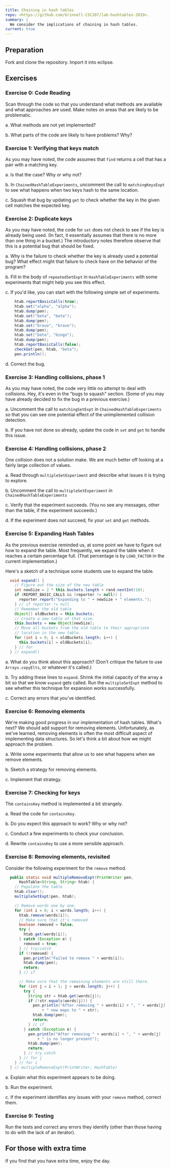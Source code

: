 ```yaml
---
title: Chaining in hash tables
repo: <https://github.com/Grinnell-CSC207/lab-hashtables-2019>.
summary: |
  We consider the implications of chaining in hash tables.
current: true
---
```

Preparation
-----------

Fork and clone the repository.  Import it into eclipse.

Exercises
---------

### Exercise 0: Code Reading

Scan through the code so that you understand what methods are
available and what approaches are used.  Make notes on areas
that are likely to be problematic.

a. What methods are not yet implemented?

b. What parts of the code are likely to have problems?  Why?

### Exercise 1: Verifying that keys match

As you may have noted, the code assumes that `find` returns a cell that
has a pair with a matching key.

a. Is that the case?  Why or why not?

b. In `ChainedHashTableExperiments`, uncomment the call to
`matchingKeysExpt` to see what happens when two keys hash to the
same location.

c. Squash that bug by updating `get` to check whether the key in
the given cell matches the expected key.

### Exercise 2: Duplicate keys

As you may have noted, the code for `set` does not check to see if
the key is already being used.  (In fact, it essentially assumes
that there is no more than one thing in a bucket.)  The introductory
notes therefore observe that this is a potential bug that should
be fixed.

a. Why is the failure to check whether the key is already used a 
potential bug?  What effect might that failure to check have on the
behavior of the program?

b. Fill in the body of `repeatedSetExpt` in `HashTableExperiments`
with some experiments that might help you see this effect.

c. If you'd like, you can start with the following simple set of 
experiments.

```java
    htab.reportBasicCalls(true);
    htab.set("alpha", "alpha");
    htab.dump(pen);
    htab.set("beta", "beta");
    htab.dump(pen);
    htab.set("bravo", "bravo");
    htab.dump(pen);
    htab.set("beta", "bingo");
    htab.dump(pen);
    htab.reportBasicCalls(false);
    checkGet(pen, htab, "beta");
    pen.println();
```

d. Correct the bug.

### Exercise 3: Handling collisions, phase 1

As you may have noted, the code very little no attempt to deal with
collisions.  Hey, it's even in the "bugs to squash" section.  (Some
of you may have already decided to fix the bug in a previous
exercise.)

a. Uncomment the call to `matchingSetExpt` in `ChainedHashTableExperiments`
so that you can see one potential effect of the unimplemented
collision detection.

b. If you have not done so already, update the code in `set` and
`get` to handle this issue.

### Exercise 4: Handling collisions, phase 2

One collision does not a solution make.  We are much better off looking
at a fairly large collection of values.

a. Read through `multipleSetExperiment` and describe what issues it is
trying to explore.

b. Uncomment the call to `multipleSetExperiment` in `ChainedHashTableExperiments`

c. Verify that the experiment succeeds.  (You no see any messages, other
than the table, if the experiment succeeds.)

d. If the experiment does not succeed, fix your `set` and `get` methods.

### Exercise 5: Expanding Hash Tables

As the previous exercise reminded us, at some point we have to figure out
how to expand the table.  Most frequently, we expand the table when it
reaches a certain percentage full. (That percentage is by 
`LOAD_FACTOR` in the current implementation.)

Here's a sketch of a technique some students use to expand the table.

```java
  void expand() {
    // Figure out the size of the new table
    int newSize = 2 * this.buckets.length + rand.nextInt(10);
    if (REPORT_BASIC_CALLS && (reporter != null)) {
      reporter.report("Expanding to " + newSize + " elements.");
    } // if reporter != null
    // Remember the old table
    Object[] oldBuckets = this.buckets;
    // Create a new table of that size.
    this.buckets = new Object[newSize];
    // Move all buckets from the old table to their appropriate
    // location in the new table.
    for (int i = 0; i < oldBuckets.length; i++) {
      this.buckets[i] = oldBuckets[i];
    } // for
  } // expand()
```

a. What do you think about this approach?  (Don't critique the failure
to use `Arrays.copyElts`, or whatever it's called.)

b. Try adding these lines to `expand`.  Shrink the initial capacity
of the array a bit so that we know `expand` gets called.  Run the
`multipleSetExpt` method to see whether this technique for expansion
works successfully.

c. Correct any errors that you've identified.

### Exercise 6: Removing elements

We're making good progress in our implementation of hash tables.  What's
next?  We should add support for removing elements.  Unfortunately,
as we've learned, removing elements is often the most difficult aspect
of implementing data structures.  So let's think a bit about how we
might approach the problem.

a. Write some experiments that allow us to see what happens when
we remove elements.

b. Sketch a strategy for removing elements.

c. Implement that strategy.

### Exercise 7: Checking for keys

The `containsKey` method is implemented a bit strangely.

a. Read the code for `containsKey`.

b. Do you expect this approach to work?  Why or why not?

c. Conduct a few experiments to check your conclusion.

d. Rewrite `containsKey` to use a more sensible approach.

### Exercise 8: Removing elements, revisited

Consider the following experiment for the `remove` method.

```java
  public static void multipleRemoveExpt(PrintWriter pen,
      HashTable<String, String> htab) {
    // Populate the table
    htab.clear();
    multipleSetExpt(pen, htab);

    // Remove words one by one.
    for (int i = 0; i < words.length; i++) {
      htab.remove(words[i]);
      // Make sure that it's removed
      boolean removed = false;
      try {
        htab.get(words[i]);
      } catch (Exception e) {
        removed = true;
      } // try/catch
      if (!removed) {
        pen.println("Failed to remove " + words[i]);
        htab.dump(pen);
        return;
      } // if

      // Make sure that the remaining elements are still there.
      for (int j = i + 1; j < words.length; j++) {
        try {
          String str = htab.get(words[j]);
          if (!str.equals(words[j])) {
            pen.println("After removing " + words[i] + ", " + words[j]
                + " now maps to " + str);
            htab.dump(pen);
            return;
          } // if
        } catch (Exception e) {
          pen.println("After removing " + words[i] + ", " + words[j]
              + " is no longer present");
          htab.dump(pen);
          return;
        } // try catch
      } // for j
    } // for i
  } // multipleRemoveExpt(PrintWriter, HashTable)
```

a. Explain what this experiment appears to be doing.

b. Run the experiment.

c. If the experiment identifies any issues with your `remove` method,
correct them.

### Exercise 9: Testing

Run the tests and correct any errors they identify (other than those
having to do with the lack of an iterator).

For those with extra time
-------------------------

If you find that you have extra time, enjoy the day.
